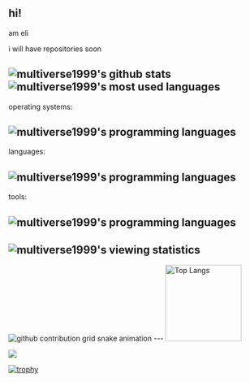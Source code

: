 hi!
---
am eli

i will have repositories soon

![multiverse1999's github stats](https://github-readme-stats.vercel.app/api?username=multiverse1999&theme=dark&line_height=20&show_icons=true&include_all_commits=true&count_private=true)
![multiverse1999's most used languages](https://github-readme-stats.vercel.app/api/top-langs?username=multiverse1999&theme=dark&layout=compact&show_icons=true&exclude_repo=colab-notebooks)
---
operating systems:

![multiverse1999's programming languages](https://skillicons.dev/icons?i=windows,linux)
---
languages:

![multiverse1999's programming languages](https://skillicons.dev/icons?i=python,bash)
---
tools:

![multiverse1999's programming languages](https://skillicons.dev/icons?i=vim,git,html)
---
![multiverse1999's viewing statistics](https://komarev.com/ghpvc/?username=multiverse1999&color=6607ce)
---
<picture>
  <source media="(prefers-color-scheme: dark)" srcset="https://raw.githubusercontent.com/multiverse1999/multiverse1999/main/img/snake-dark.svg">
  <source media="(prefers-color-scheme: light)" srcset="https://raw.githubusercontent.com/multiverse1999/multiverse1999/main/img/snake.svg">
  <img alt="github contribution grid snake animation" src="https://raw.githubusercontent.com/multiverse1999/multiverse1999/main/img/snake.svg">
</picture>
---
<img alt="Top Langs" height="150px" src="https://github-readme-stats.vercel.app/api/top-langs/?username=multiverse1999&layout=compact&count_private=true&show_icons=true&theme=tokyonight" />

![](https://github-profile-summary-cards.vercel.app/api/cards/profile-details?username=multiverse1999&theme=2077)

[![trophy](https://github-profile-trophy.vercel.app/?username=multiverse1999&theme=onedark)](https://github-profile-trophy.vercel.app/?username=ryo-ma&theme=tokyonight)
